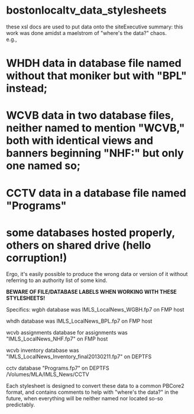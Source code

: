 bostonlocaltv_data_stylesheets
==============================

these xsl docs are used to put data onto the siteExecutive summary:  this work was done amidst a maelstrom of "where's the data?" chaos.  
e.g.,
# WHDH data in database file named without that moniker but with "BPL" instead;
# WCVB data in two database files, neither named to mention "WCVB," both with identical views and banners beginning "NHF:" but only one named so; 
# CCTV data in a database file named "Programs"
# some databases hosted properly, others on shared drive (hello corruption!)

Ergo, it's easily possible to produce the wrong data or version of it without referring to an authority list of some kind.  

**BEWARE OF FILE/DATABASE LABELS WHEN WORKING WITH THESE STYLESHEETS!**




Specifics:
wgbh database was IMLS_LocalNews_WGBH.fp7 on FMP host

whdh database was IMLS_LocalNews_BPL.fp7 on FMP host

wcvb assignments database for assignments was "IMLS_LocalNews_NHF.fp7" on FMP host

wcvb inventory database was "IMLS_LocalNews_Inventory_final20130211.fp7" on DEPTFS

cctv database "Programs.fp7" on DEPTFS /Volumes/MLA/IMLS_News/CCTV



Each stylesheet is designed to convert these data to a common PBCore2 format, and 
contains comments to help with "where's the data?" in the future, when everything will be neither named nor located so-so predictably.

